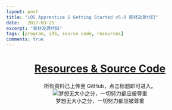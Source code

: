 ```yaml
---
layout: post
title: "iOS Apprentice 1 Getting Started v5.0 素材及源代码"
date:   2017-03-25
excerpt: "素材及源代码"
tags: [program, iOS, source code, resources]
comments: true
---
```


<h1><center><a href="https://github.com/AurevoirXavier/iOS-Apprentice">Resources & Source Code</a></center></h1>

<center>所有资料已上传至 GitHub，点击标题即可进入。</center>

<div align="center"><img alt="梦想无大小之分，一切努力都应被尊重" src="http://imgur.com/N5GTjdK.gif"/></div><center>梦想无大小之分，一切努力都应被尊重</center>

<br>